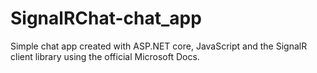# SignalRChat-chat_app
Simple chat app created with ASP.NET core,  JavaScript and the SignalR client library using the official Microsoft Docs. 
